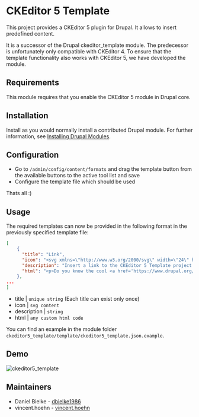 # CKEditor 5 Template

This project provides a CKEditor 5 plugin for Drupal. 
It allows to insert predefined content.  

It is a successor of the Drupal ckeditor_template module. 
The predecessor is unfortunately only compatible with CKEditor 4. 
To ensure that the template functionality also works with CKEditor 5, 
we have developed the module. 


## Requirements

This module requires that you enable the CKEditor 5 module in Drupal core.


## Installation

Install as you would normally install a contributed Drupal module. For further
information, see
[Installing Drupal Modules](https://www.drupal.org/docs/extending-drupal/installing-drupal-modules).


## Configuration

- Go to `/admin/config/content/formats` and drag the template button 
from the available buttons to the active tool list and save
- Configure the template file which should be used

Thats all :)


## Usage

The required templates can now be provided in the following format 
in the previously specified template file:

```json
[
    {
      "title": "Link",
      "icon": "<svg xmlns=\"http://www.w3.org/2000/svg\" width=\"24\" height=\"24\" viewBox=\"0 0 24 24\"><path d=\"M8 16h8v2H8zm0-4h8v2H8zm6-10H6c-1.1 0-2 .9-2 2v16c0 1.1.89 2 1.99 2H18c1.1 0 2-.9 2-2V8l-6-6zm4 18H6V4h7v5h5v11z\"/></svg>",
      "description": "Insert a link to the CKEditor 5 Template project page.",
      "html": "<p>Do you know the cool <a href='https://www.drupal.org/project/ckeditor5_template' target='_blank'>CKEditor 5 Template plugin</a>?</p>"
    },
...
]
```

- title | `unique string` (Each title can exist only once)
- icon | `svg content`
- description | `string`
- html | `any custom html code`


You can find an example in the module folder 
`ckeditor5_template/template/ckeditor5_template.json.example`.


## Demo
![ckeditor5_template](https://github.com/vincenthoehn/ckeditor5_template/assets/78547173/9fda4c64-a416-4b10-b46c-360daeded1b8)


## Maintainers
- Daniel Bielke - [dbielke1986](https://www.drupal.org/u/dbielke1986)
- vincent.hoehn - [vincent.hoehn](https://www.drupal.org/u/vincenthoehn)